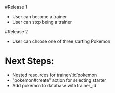 #Release 1

* User can become a trainer
* User can stop being a trainer

#Release 2

* User can choose one of three starting Pokemon

# Next Steps:

* Nested resources for trainer/:id/pokemon
* "pokemon#create" action for selecting starter
* Add pokemon to database with trainer_id
